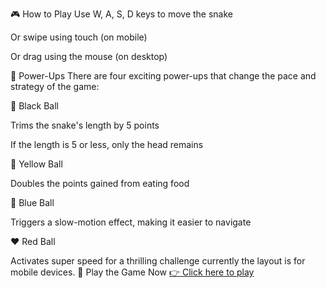 🎮 How to Play
Use W, A, S, D keys to move the snake

Or swipe using touch (on mobile)

Or drag using the mouse (on desktop)

🧪 Power-Ups
There are four exciting power-ups that change the pace and strategy of the game:

🖤 Black Ball

Trims the snake's length by 5 points

If the length is 5 or less, only the head remains

💛 Yellow Ball

Doubles the points gained from eating food

💙 Blue Ball

Triggers a slow-motion effect, making it easier to navigate

❤️ Red Ball

Activates super speed for a thrilling challenge
currently the layout is for mobile devices.
🔗 Play the Game Now
[👉 Click here to play](https://monu-shilla.itch.io/snakegame)
